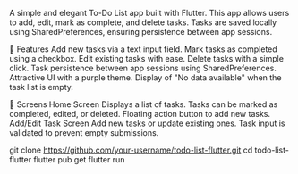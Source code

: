 A simple and elegant To-Do List app built with Flutter. This app allows users to add, edit, mark as complete, and delete tasks. Tasks are saved locally using SharedPreferences, ensuring persistence between app sessions.

🚀 Features
    Add new tasks via a text input field.
    Mark tasks as completed using a checkbox.
    Edit existing tasks with ease.
    Delete tasks with a simple click.
    Task persistence between app sessions using SharedPreferences.
    Attractive UI with a purple theme.
    Display of "No data available" when the task list is empty.

📱 Screens
    Home Screen
    Displays a list of tasks.
    Tasks can be marked as completed, edited, or deleted.
    Floating action button to add new tasks.
    Add/Edit Task Screen
    Add new tasks or update existing ones.
    Task input is validated to prevent empty submissions.

git clone https://github.com/your-username/todo-list-flutter.git
cd todo-list-flutter
flutter pub get
flutter run
